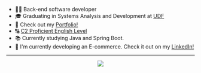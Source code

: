 - 👨‍💻 Back-end software developer
- 🎓 Graduating in Systems Analysis and Development at [UDF](https://www.udf.edu.br/)
- 📖 Check out my [Portfolio!](https://rmeloportfolio.vercel.app)
- 🔠 [C2 Proficient English Level](https://cert.efset.org/fZ46xL)
- 📚 Currently studying Java and Spring Boot.
- 📲 I'm currently developing an E-commerce. Check it out on my [LinkedIn!](https://linkedin.com/in/rafaelmelodev)

---

<p align="center">
  <a href="https://skillicons.dev">
    <img src="https://skillicons.dev/icons?i=java,spring,idea,maven,docker,postgres,git,postman" />
  </a>
</p>
